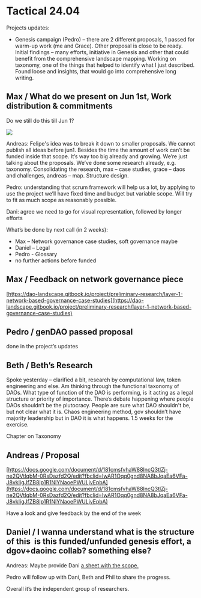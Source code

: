 # Tactical 24.04

Projects updates:

* Genesis campaign \(Pedro\) – there are 2 different proposals, 1 passed for warm-up work \(me and Grace\). Other proposal is close to be ready. Initial findings – many efforts, initiative in Genesis and other that could benefit from the comprehensive landscape mapping. Working on taxonomy, one of the things that helped to identify what I just described. Found loose and insights, that would go into comprehensive long writing.

## Max / What do we present on Jun 1st, Work distribution & commitments

Do we still do this till Jun 1?

![](https://lh3.googleusercontent.com/_9vUJ82rRaESzRbGEDBX3tZhx7PIlz3akfL68YY2eM7RBn_WDH4fsuE-dii4KtQ0BX4Q4RWAXCWqgar_Z-QNttkXiygs28Ppv-ypjR0Nj-hEmr_9Z4GVFjzxzp_1Jsk7EbTdBRyx)

Andreas: Felipe's idea was to break it down to smaller proposals. We cannot publish all ideas before jun1. Besides the time the amount of work can’t be funded inside that scope. It’s way too big already and growing. We’re just talking about the proposals. We’ve done some research already, e.g. taxonomy. Consolidating the research, max – case studies, grace – daos and challenges, andreas – map. Structure design.

Pedro: understanding that scrum framework will help us a lot, by applying to use the project we’ll have fixed time and budget but variable scope. Will try to fit as much scope as reasonably possible.

Dani: agree we need to go for visual representation, followed by longer efforts

What’s be done by next call \(in 2 weeks\):

* Max – Network governance case studies, soft governance maybe
* Daniel – Legal
* Pedro - Glossary
* no further actions before funded

## Max / Feedback on network governance piece

[https://dao-landscape.gitbook.io/project/preliminary-research/layer-1-network-based-governance-case-studies](https://dao-landscape.gitbook.io/project/preliminary-research/layer-1-network-based-governance-case-studies)

## Pedro / genDAO passed proposal

done in the project’s updates

## Beth / Beth’s Research

Spoke yesterday – clarified a bit, research by computational law, token engineering and else. Am thinking through the functional taxonomy of DAOs. What type of function of the DAO is performing, is it acting as a legal structure or priority of importance. There’s debate happening where people DAOs shouldn’t be the plutocracy. People are sure what DAO shouldn't be, but not clear what it is. Chaos engineering method, gov shouldn’t have majority leadership but in DAO it is what happens. 1.5 weeks for the exercise.

Chapter on Taxonomy

## Andreas / Proposal

[https://docs.google.com/document/d/181cmsfvhaW88IncQ3tlZj-ne2QVtlqbM-0RsDazfd2Q/edit?fbclid=IwAR1Oqq0gnd8NA8bJqaEa6VFa-J8vkIigJfZB8Ip1R1NlYNaoePWULjvEpbA](https://docs.google.com/document/d/181cmsfvhaW88IncQ3tlZj-ne2QVtlqbM-0RsDazfd2Q/edit?fbclid=IwAR1Oqq0gnd8NA8bJqaEa6VFa-J8vkIigJfZB8Ip1R1NlYNaoePWULjvEpbA)

Have a look and give feedback by the end of the week

## Daniel / I wanna understand what is the structure of this  is this funded/unfunded genesis effort, a dgov+daoinc collab? something else?

Andreas: Maybe provide Dani [a sheet with the scope.](https://docs.google.com/spreadsheets/d/1SAFyTSH-pwzI_qHEFRETCEM3S2d4b0ROBSFQtX4XVao/edit#gid=0)

Pedro will follow up with Dani, Beth and Phil to share the progress.

Overall it’s the independent group of researchers.

